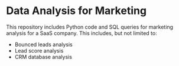 # Data Analysis for Marketing

This repository includes Python code and SQL queries for marketing analysis for a SaaS company.
This includes, but not limited to:

* Bounced leads analysis
* Lead score analysis
* CRM database analysis
